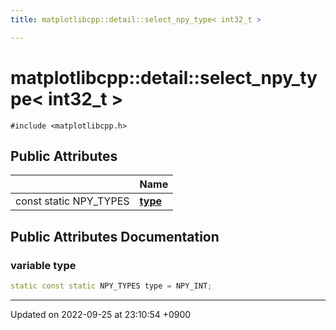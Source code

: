 ```yaml
---
title: matplotlibcpp::detail::select_npy_type< int32_t >

---
```


# matplotlibcpp::detail::select_npy_type< int32_t >






`#include <matplotlibcpp.h>`

## Public Attributes

|                | Name           |
| -------------- | -------------- |
| const static NPY_TYPES | **[type](/cpp_robotics_core/doxybook/Classes/structmatplotlibcpp_1_1detail_1_1select__npy__type_3_01int32__t_01_4/#variable-type)**  |

## Public Attributes Documentation

### variable type

```cpp
static const static NPY_TYPES type = NPY_INT;
```


-------------------------------

Updated on 2022-09-25 at 23:10:54 +0900